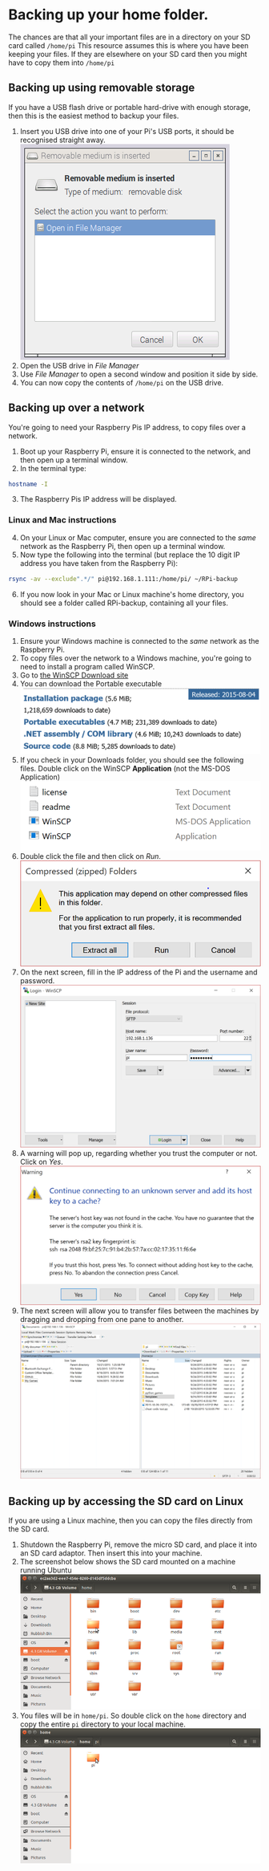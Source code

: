 # Backing up your home folder.

The chances are that all your important files are in a directory on your SD card called `/home/pi`
This resource assumes this is where you have been keeping your files. If they are elsewhere on your SD card then you might have to copy them into `/home/pi`

## Backing up using removable storage

If you have a USB flash drive or portable hard-drive with enough storage, then this is the easiest method to backup your files.

1. Insert you USB drive into one of your Pi's USB ports, it should be recognised straight away.
![USB](images/backup/usb1.png)
2. Open the USB drive in *File Manager*
3. Use *File Manager* to open a second window and position it side by side.
4. You can now copy the contents of `/home/pi` on the USB drive.

## Backing up over a network
You're going to need your Raspberry Pis IP address, to copy files over a network.

1. Boot up your Raspberry Pi, ensure it is connected to the network, and then open up a terminal window.
2. In the terminal type:

```bash
hostname -I
```
3. The Raspberry Pis IP address will be displayed.

### Linux and Mac instructions

4. On your Linux or Mac computer, ensure you are connected to the *same* network as the Raspberry Pi, then open up a terminal window.
5. Now type the following into the terminal (but replace the 10 digit IP address you have taken from the Raspberry Pi):

```bash
rsync -av --exclude".*/" pi@192.168.1.111:/home/pi/ ~/RPi-backup
```

6. If you now look in your Mac or Linux machine's home directory, you should see a folder called RPi-backup, containing all your files.

### Windows instructions

1. Ensure your Windows machine is connected to the *same* network as the Raspberry Pi.
1. To copy files over the network to a Windows machine, you're going to need to install a program called WinSCP.
2. Go to [the WinSCP Download site](http://winscp.net/eng/download.php)
3. You can download the Portable executable
![winscp](images/backup/winscp1.png)
4. If you check in your Downloads folder, you should see the following files. Double click on the WinSCP **Application** (not the MS-DOS Application)
![winscp](images/backup/winscp2.png)
5. Double click the file and then click on *Run*.
![winscp](images/backup/winscp3.png)
6. On the next screen, fill in the IP address of the Pi and the username and password.
![winscp](images/backup/winscp4.png)
7. A warning will pop up, regarding whether you trust the computer or not. Click on *Yes*.
![winscp](images/backup/winscp5.png)
8. The next screen will allow you to transfer files between the machines by dragging and dropping from one pane to another.
![winscp](images/backup/winscp6.png)

## Backing up by accessing the SD card on Linux

If you are using a Linux machine, then you can copy the files directly from the SD card.

1. Shutdown the Raspberry Pi, remove the micro SD card, and place it into an SD card adaptor. Then insert this into your machine.
2. The screenshot below shows the SD card mounted on a machine running Ubuntu
![SD](images/backup/SD1.png)
3. You files will be in `home/pi`. So double click on the `home` directory and copy the entire `pi` directory to your local machine.
![SD](images/backup/SD2.png)
